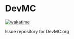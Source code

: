 # DevMC

[![wakatime](https://wakatime.com/badge/user/d6a049ff-6a4a-43a6-84ca-2a7d63329349/project/0e422be7-5660-4c2c-9c24-fa282da3d9d3.svg)](https://wakatime.com/badge/user/d6a049ff-6a4a-43a6-84ca-2a7d63329349/project/0e422be7-5660-4c2c-9c24-fa282da3d9d3)

Issue repository for DevMC.org
